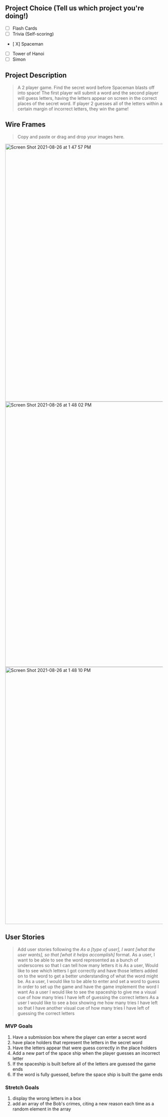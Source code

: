 ## Project Choice (Tell us which project you're doing!)

- [ ] Flash Cards
- [ ] Trivia (Self-scoring)
- [ X] Spaceman
- [ ] Tower of Hanoi
- [ ] Simon

## Project Description 
> A 2 player game. Find the secret word before Spaceman blasts off into space! The first player will submit a word and the second player will guess letters, having the letters appear on screen in the correct places of the secret word. If player 2 guesses all of the letters within a certain margin of incorrect letters, they win the game! 

## Wire Frames
> Copy and paste or drag and drop your images here.
<img width="822" alt="Screen Shot 2021-08-26 at 1 47 57 PM" src="https://media.git.generalassemb.ly/user/37900/files/48438400-0674-11ec-9a8c-1b132a7ee0d7">
<img width="846" alt="Screen Shot 2021-08-26 at 1 48 02 PM" src="https://media.git.generalassemb.ly/user/37900/files/4da0ce80-0674-11ec-9be7-fd3e92e4cf09">
<img width="820" alt="Screen Shot 2021-08-26 at 1 48 10 PM" src="https://media.git.generalassemb.ly/user/37900/files/50032880-0674-11ec-92bb-334ff975e7bd">




## User Stories
> Add user stories following the _As a [type of user], I want [what the user wants], so that [what it helps accomplish]_ format.
As a user, I want to be able to see the word represented as a bunch of underscores so that I can tell how many letters it is
As a user,  Would like to see which letters I got correctly and have those letters added on to the word to get a better understanding of what the word might be. 
As a user, I would like to be able to enter and set a word to guess in order to set up the game and have the game implement the word  I want 
As a user I would like to see the spaceship to give me a visual cue of how many tries I have left of guessing the correct letters 
As a user I would like to see a box showing me how many tries I have left so that I have another visual cue of how many tries I have left of guessing the correct letters 

### MVP Goals
1) Have a submission box where the player can enter a secret word 
2) have place holders that represent the letters in the secret word 
3) Have the letters appear that were guess correctly in the place holders
4) Add a new part of the space ship when the player guesses an incorrect letter 
5) If the spaceship is built before all of the letters are guessed the game ends
6) If the word is fully guessed, before the space ship is built the game ends 

### Stretch Goals
1) display the wrong letters in a box
2) add an array of the Bob's crimes, citing a new reason each time as a random element in the array 


